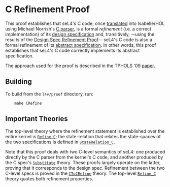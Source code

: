 # C Refinement Proof

This proof establishes that seL4's C code, once [translated](../../spec/cspec)
into Isabelle/HOL using Michael Norrish's [C parser](../../tools/c-parser/),  is
a formal *refinement* (i.e. a correct implementation) of its [design specification](../../spec/design/) and, transitively, --using the results
of the [Design Spec Refinement Proof](../refine/)-- seL4's C code is
also a formal refinement of
its [abstract specification](../../spec/abstract/). In other words,
this proof establishes that seL4's C code correctly implements its abstract
specification.

The approach used for the proof is described in the TPHOLS '09 [paper][5].

## Building

To build from the `l4v/proof` directory, run:

        make CRefine

## Important Theories

The top-level theory where the refinement statement is established over
the entire kernel is [`Refine_C`](Refine_C.thy); the state-relation that relates the state-spaces
of the two specifications is defined in [`StateRelation_C`](StateRelation_C.thy).

Note that this proof deals with two C-level semantics of seL4: one produced
directly by the C parser from the kernel's C code, and another produced by
the C spec's [`Substitute`](../../spec/cspec/Substitute.thy) theory.
These proofs largely operate on the latter, proving that it corresponds to
the design spec. Refinement between the two C-level specs is proved in
the [`CToCRefine`](../../lib/clib/CToCRefine.thy) theory. The
top-level [`Refine_C`](Refine_C.thy) theory quotes both refinement properties.

[5]: http://www.nicta.com.au/pub?id=1842  " Mind the gap: A verification framework for low-level C"

